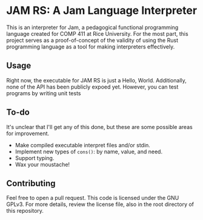 # JAM RS: A Jam Language Interpreter

This is an interpreter for Jam, a pedagogical functional programming language created for COMP 411 at Rice University. For the most part, this project serves as a proof-of-concept of the validity of using the Rust programming language as a tool for making interpreters effectively.

## Usage

Right now, the executable for JAM RS is just a Hello, World. Additionally, none of the API has been publicly expoed yet. However, you can test programs by writing unit tests

## To-do

It's unclear that I'll get any of this done, but these are some possible areas for improvement.

- Make compiled executable interpret files and/or stdin.
- Implement new types of `cons()`: by name, value, and need.
- Support typing.
- Wax your moustache!

## Contributing

Feel free to open a pull request. This code is licensed under the GNU GPLv3. For more details, review the license file, also in the root directory of this repository.